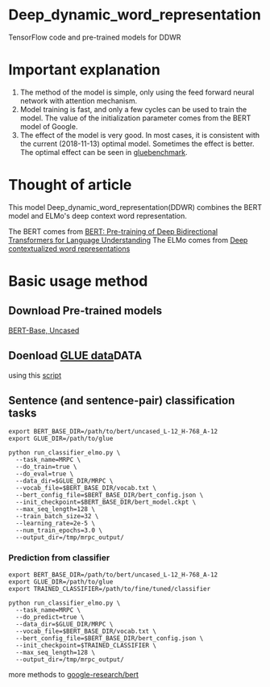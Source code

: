 # Deep_dynamic_word_representation
TensorFlow code and pre-trained models for DDWR

# Important explanation
1. The method of the model is simple, only using the feed forward neural network with attention mechanism.
2. Model training is fast, and only a few cycles can be used to train the model. The value of the initialization parameter comes from the BERT model of Google.
3. The effect of the model is very good. In most cases, it is consistent with the current (2018-11-13) optimal model. Sometimes the effect is better. The optimal effect can be seen in [gluebenchmark](https://gluebenchmark.com/leaderboard).

# Thought of article

This model Deep_dynamic_word_representation(DDWR) combines the BERT model and ELMo's deep context word representation.

The BERT comes from [BERT: Pre-training of Deep Bidirectional Transformers for Language Understanding](https://arxiv.org/abs/1810.04805)
The ELMo comes from [Deep contextualized word representations](https://arxiv.org/abs/1802.05365v2)

# Basic usage method

## Download Pre-trained models

[BERT-Base, Uncased](https://storage.googleapis.com/bert_models/2018_10_18/uncased_L-12_H-768_A-12.zip)

## Doenload [GLUE data](https://gluebenchmark.com/tasks)DATA

using this [script](https://gist.github.com/W4ngatang/60c2bdb54d156a41194446737ce03e2e)

## Sentence (and sentence-pair) classification tasks

```
export BERT_BASE_DIR=/path/to/bert/uncased_L-12_H-768_A-12
export GLUE_DIR=/path/to/glue

python run_classifier_elmo.py \
  --task_name=MRPC \
  --do_train=true \
  --do_eval=true \
  --data_dir=$GLUE_DIR/MRPC \
  --vocab_file=$BERT_BASE_DIR/vocab.txt \
  --bert_config_file=$BERT_BASE_DIR/bert_config.json \
  --init_checkpoint=$BERT_BASE_DIR/bert_model.ckpt \
  --max_seq_length=128 \
  --train_batch_size=32 \
  --learning_rate=2e-5 \
  --num_train_epochs=3.0 \
  --output_dir=/tmp/mrpc_output/
```

### Prediction from classifier

```
export BERT_BASE_DIR=/path/to/bert/uncased_L-12_H-768_A-12
export GLUE_DIR=/path/to/glue
export TRAINED_CLASSIFIER=/path/to/fine/tuned/classifier

python run_classifier_elmo.py \
  --task_name=MRPC \
  --do_predict=true \
  --data_dir=$GLUE_DIR/MRPC \
  --vocab_file=$BERT_BASE_DIR/vocab.txt \
  --bert_config_file=$BERT_BASE_DIR/bert_config.json \
  --init_checkpoint=$TRAINED_CLASSIFIER \
  --max_seq_length=128 \
  --output_dir=/tmp/mrpc_output/
```
more methods to [google-research/bert](https://github.com/google-research/bert)



